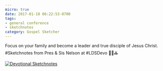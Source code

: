```yaml
---
micro: true
date: 2017-01-10 06:22:53-0700
tags:
- general conference
- sketchnotes
category: Gospel Sketcher
---
```


Focus on your family and become a leader and true disciple of Jesus Christ.
#Sketchnotes from Pres & Sis Nelson at #LDSDevo ✍🏼⛪️

[![Devotional Sketchnotes](http://www.gospelsketcher.org/uploads/2018/1899ac0983.jpg)](http://www.gospelsketcher.org/uploads/2018/1899ac0983.jpg)